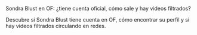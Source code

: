 Sondra Blust en OF: ¿tiene cuenta oficial, cómo sale y hay videos filtrados?

Descubre si Sondra Blust tiene cuenta en OF, cómo encontrar su perfil y si hay videos filtrados circulando en redes.
